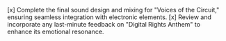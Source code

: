 [x] Complete the final sound design and mixing for "Voices of the Circuit," ensuring seamless integration with electronic elements.
[x] Review and incorporate any last-minute feedback on "Digital Rights Anthem" to enhance its emotional resonance.